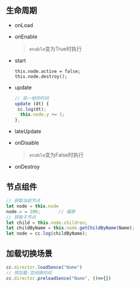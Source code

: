 <!-- 
title: 02-Cocos2D组件
sort: 
--> 

## 生命周期

- onLoad

- onEnable

  > `enable`变为True时执行

- start

  ```
  this.node.active = false;
  this.node.destroy();  
  ```

  

-  update

   ```js
   // 前一帧的时间
   update (dt) {
   	cc.log(dt);
     this.node.y += 1;
   },
   ```

-  lateUpdate

- onDisable

  > `enable`变为False时执行

- onDestroy

## 节点组件

```js
// 获取当前节点
let node = this.node
node.x = 100;		// 偏移
// 获取子节点
let child = this.node.children;
let childByName = this.node.getChildByName(Name);
let node = cc.log(childByName);
```

## 加载切换场景

```js
cc.director.loadSence("Name")
// 预加载-空间换时间
cc.director.preloadSence("Name", ()=>{})
```

 